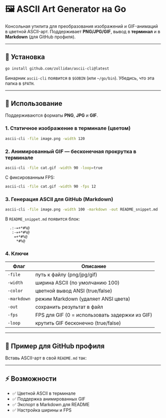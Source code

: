 # 🖼️ ASCII Art Generator на Go

Консольная утилита для преобразования изображений и GIF-анимаций в цветной ASCII-арт.
Поддерживает **PNG/JPG/GIF**, вывод в **терминал** и в **Markdown** (для GitHub профиля).

---

## 🚀 Установка

```bash
go install github.com/zollidan/ascii-cli@latest
```

Бинарник `ascii-cli` появится в `$GOBIN` (или `~/go/bin`). Убедись, что эта папка в `$PATH`.

---

## 📸 Использование

Поддерживаются форматы **PNG**, **JPG** и **GIF**.

### 1. Статичное изображение в терминале (цветом)

```bash
ascii-cli -file image.png -width 120
```

### 2. Анимированный GIF — бесконечная прокрутка в терминале

```bash
ascii-cli -file cat.gif -width 90 -loop=true
```

С фиксированным FPS:

```bash
ascii-cli -file cat.gif -width 90 -fps 12
```

### 3. Генерация ASCII для GitHub (Markdown)

```bash
ascii-cli -file image.png -width 100 -markdown -out README_snippet.md
```

В `README_snippet.md` появится блок:

```text
  .:-=+*#%@
   :-=+*#%@
    =+*#%@
     *#%@
```

### 4. Ключи

| Флаг        | Описание                                       |
| ----------- | ---------------------------------------------- |
| `-file`     | путь к файлу (png/jpg/gif)                     |
| `-width`    | ширина ASCII (по умолчанию 100)                |
| `-color`    | цветной вывод ANSI (true/false)                |
| `-markdown` | режим Markdown (удаляет ANSI цвета)            |
| `-out`      | сохранить результат в файл                     |
| `-fps`      | FPS для GIF (0 = использовать задержки из GIF) |
| `-loop`     | крутить GIF бесконечно (true/false)            |

---

## 📖 Пример для GitHub профиля

Вставь ASCII-арт в свой `README.md` так:

---

## ⚡ Возможности

- ✅ Цветной ASCII в терминале
- ✅ Поддержка анимированных GIF
- ✅ Экспорт в Markdown для README
- ✅ Настройка ширины и FPS
